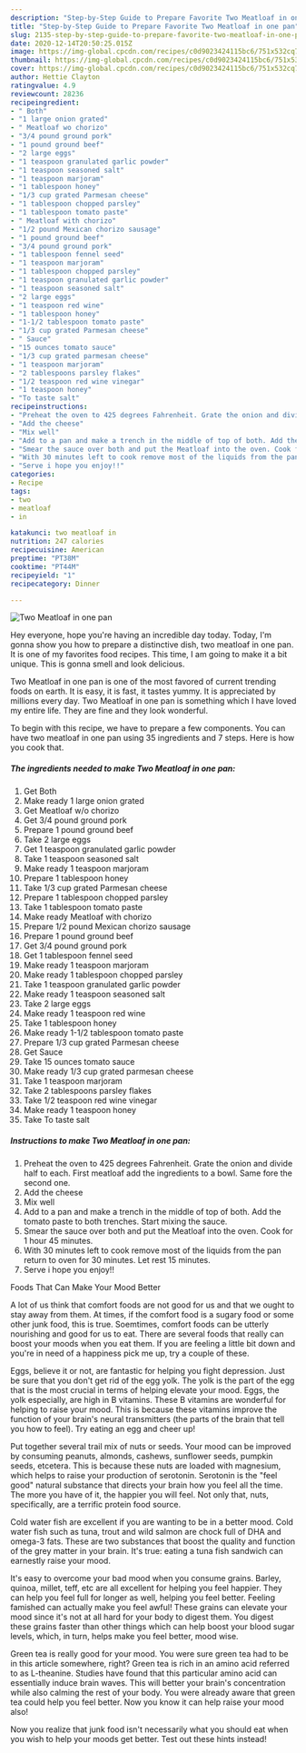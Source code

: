```yaml
---
description: "Step-by-Step Guide to Prepare Favorite Two Meatloaf in one pan"
title: "Step-by-Step Guide to Prepare Favorite Two Meatloaf in one pan"
slug: 2135-step-by-step-guide-to-prepare-favorite-two-meatloaf-in-one-pan
date: 2020-12-14T20:50:25.015Z
image: https://img-global.cpcdn.com/recipes/c0d9023424115bc6/751x532cq70/two-meatloaf-in-one-pan-recipe-main-photo.jpg
thumbnail: https://img-global.cpcdn.com/recipes/c0d9023424115bc6/751x532cq70/two-meatloaf-in-one-pan-recipe-main-photo.jpg
cover: https://img-global.cpcdn.com/recipes/c0d9023424115bc6/751x532cq70/two-meatloaf-in-one-pan-recipe-main-photo.jpg
author: Hettie Clayton
ratingvalue: 4.9
reviewcount: 28236
recipeingredient:
- " Both"
- "1 large onion grated"
- " Meatloaf wo chorizo"
- "3/4 pound ground pork"
- "1 pound ground beef"
- "2 large eggs"
- "1 teaspoon granulated garlic powder"
- "1 teaspoon seasoned salt"
- "1 teaspoon marjoram"
- "1 tablespoon honey"
- "1/3 cup grated Parmesan cheese"
- "1 tablespoon chopped parsley"
- "1 tablespoon tomato paste"
- " Meatloaf with chorizo"
- "1/2 pound Mexican chorizo sausage"
- "1 pound ground beef"
- "3/4 pound ground pork"
- "1 tablespoon fennel seed"
- "1 teaspoon marjoram"
- "1 tablespoon chopped parsley"
- "1 teaspoon granulated garlic powder"
- "1 teaspoon seasoned salt"
- "2 large eggs"
- "1 teaspoon red wine"
- "1 tablespoon honey"
- "1-1/2 tablespoon tomato paste"
- "1/3 cup grated Parmesan cheese"
- " Sauce"
- "15 ounces tomato sauce"
- "1/3 cup grated parmesan cheese"
- "1 teaspoon marjoram"
- "2 tablespoons parsley flakes"
- "1/2 teaspoon red wine vinegar"
- "1 teaspoon honey"
- "To taste salt"
recipeinstructions:
- "Preheat the oven to 425 degrees Fahrenheit. Grate the onion and divide half to each. First meatloaf add the ingredients to a bowl. Same fore the second one."
- "Add the cheese"
- "Mix well"
- "Add to a pan and make a trench in the middle of top of both. Add the tomato paste to both trenches. Start mixing the sauce."
- "Smear the sauce over both and put the Meatloaf into the oven. Cook for 1 hour 45 minutes."
- "With 30 minutes left to cook remove most of the liquids from the pan return to oven for 30 minutes. Let rest 15 minutes."
- "Serve i hope you enjoy!!"
categories:
- Recipe
tags:
- two
- meatloaf
- in

katakunci: two meatloaf in 
nutrition: 247 calories
recipecuisine: American
preptime: "PT38M"
cooktime: "PT44M"
recipeyield: "1"
recipecategory: Dinner

---
```



![Two Meatloaf in one pan](https://img-global.cpcdn.com/recipes/c0d9023424115bc6/751x532cq70/two-meatloaf-in-one-pan-recipe-main-photo.jpg)

Hey everyone, hope you're having an incredible day today. Today, I'm gonna show you how to prepare a distinctive dish, two meatloaf in one pan. It is one of my favorites food recipes. This time, I am going to make it a bit unique. This is gonna smell and look delicious.



Two Meatloaf in one pan is one of the most favored of current trending foods on earth. It is easy, it is fast, it tastes yummy. It is appreciated by millions every day. Two Meatloaf in one pan is something which I have loved my entire life. They are fine and they look wonderful.


To begin with this recipe, we have to prepare a few components. You can have two meatloaf in one pan using 35 ingredients and 7 steps. Here is how you cook that.

<!--inarticleads1-->

##### The ingredients needed to make Two Meatloaf in one pan:

1. Get  Both
1. Make ready 1 large onion grated
1. Get  Meatloaf w/o chorizo
1. Get 3/4 pound ground pork
1. Prepare 1 pound ground beef
1. Take 2 large eggs
1. Get 1 teaspoon granulated garlic powder
1. Take 1 teaspoon seasoned salt
1. Make ready 1 teaspoon marjoram
1. Prepare 1 tablespoon honey
1. Take 1/3 cup grated Parmesan cheese
1. Prepare 1 tablespoon chopped parsley
1. Take 1 tablespoon tomato paste
1. Make ready  Meatloaf with chorizo
1. Prepare 1/2 pound Mexican chorizo sausage
1. Prepare 1 pound ground beef
1. Get 3/4 pound ground pork
1. Get 1 tablespoon fennel seed
1. Make ready 1 teaspoon marjoram
1. Make ready 1 tablespoon chopped parsley
1. Take 1 teaspoon granulated garlic powder
1. Make ready 1 teaspoon seasoned salt
1. Take 2 large eggs
1. Make ready 1 teaspoon red wine
1. Take 1 tablespoon honey
1. Make ready 1-1/2 tablespoon tomato paste
1. Prepare 1/3 cup grated Parmesan cheese
1. Get  Sauce
1. Take 15 ounces tomato sauce
1. Make ready 1/3 cup grated parmesan cheese
1. Take 1 teaspoon marjoram
1. Take 2 tablespoons parsley flakes
1. Take 1/2 teaspoon red wine vinegar
1. Make ready 1 teaspoon honey
1. Take To taste salt




<!--inarticleads2-->

##### Instructions to make Two Meatloaf in one pan:

1. Preheat the oven to 425 degrees Fahrenheit. Grate the onion and divide half to each. First meatloaf add the ingredients to a bowl. Same fore the second one.
1. Add the cheese
1. Mix well
1. Add to a pan and make a trench in the middle of top of both. Add the tomato paste to both trenches. Start mixing the sauce.
1. Smear the sauce over both and put the Meatloaf into the oven. Cook for 1 hour 45 minutes.
1. With 30 minutes left to cook remove most of the liquids from the pan return to oven for 30 minutes. Let rest 15 minutes.
1. Serve i hope you enjoy!!




Foods That Can Make Your Mood Better


A lot of us think that comfort foods are not good for us and that we ought to stay away from them. At times, if the comfort food is a sugary food or some other junk food, this is true. Soemtimes, comfort foods can be utterly nourishing and good for us to eat. There are several foods that really can boost your moods when you eat them. If you are feeling a little bit down and you're in need of a happiness pick me up, try a couple of these.

Eggs, believe it or not, are fantastic for helping you fight depression. Just be sure that you don't get rid of the egg yolk. The yolk is the part of the egg that is the most crucial in terms of helping elevate your mood. Eggs, the yolk especially, are high in B vitamins. These B vitamins are wonderful for helping to raise your mood. This is because these vitamins improve the function of your brain's neural transmitters (the parts of the brain that tell you how to feel). Try eating an egg and cheer up!

Put together several trail mix of nuts or seeds. Your mood can be improved by consuming peanuts, almonds, cashews, sunflower seeds, pumpkin seeds, etcetera. This is because these nuts are loaded with magnesium, which helps to raise your production of serotonin. Serotonin is the "feel good" natural substance that directs your brain how you feel all the time. The more you have of it, the happier you will feel. Not only that, nuts, specifically, are a terrific protein food source.

Cold water fish are excellent if you are wanting to be in a better mood. Cold water fish such as tuna, trout and wild salmon are chock full of DHA and omega-3 fats. These are two substances that boost the quality and function of the grey matter in your brain. It's true: eating a tuna fish sandwich can earnestly raise your mood. 

It's easy to overcome your bad mood when you consume grains. Barley, quinoa, millet, teff, etc are all excellent for helping you feel happier. They can help you feel full for longer as well, helping you feel better. Feeling famished can actually make you feel awful! These grains can elevate your mood since it's not at all hard for your body to digest them. You digest these grains faster than other things which can help boost your blood sugar levels, which, in turn, helps make you feel better, mood wise.

Green tea is really good for your mood. You were sure green tea had to be in this article somewhere, right? Green tea is rich in an amino acid referred to as L-theanine. Studies have found that this particular amino acid can essentially induce brain waves. This will better your brain's concentration while also calming the rest of your body. You were already aware that green tea could help you feel better. Now you know it can help raise your mood also!

Now you realize that junk food isn't necessarily what you should eat when you wish to help your moods get better. Test out  these hints  instead!

